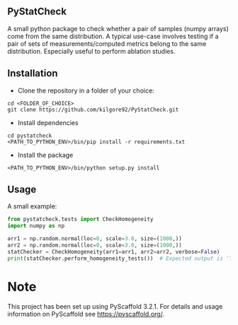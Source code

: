 ## PyStatCheck
A small python package to check whether a pair of samples (numpy arrays) come from the same distribution.
A typical use-case involves testing if a pair of sets of measurements/computed metrics belong to the same distribution. 
Especially useful to perform ablation studies. 

## Installation
* Clone the repository in a folder of your choice:
```
cd <FOLDER_OF_CHOICE>
git clone https://github.com/kilgore92/PyStatCheck.git
```

* Install dependencies
```
cd pystatcheck
<PATH_TO_PYTHON_ENV>/bin/pip install -r requirements.txt
```

* Install the package
```
<PATH_TO_PYTHON_ENV>/bin/python setup.py install
```

## Usage

A small example:

```python
from pystatcheck.tests import CheckHomogeneity
import numpy as np

arr1 = np.random.normal(loc=0, scale=3.0, size=(1000,))
arr2 = np.random.normal(loc=0, scale=3.0, size=(1000,))
statChecker = CheckHomogeneity(arr1=arr1, arr2=arr2, verbose=False)
print(statChecker.perform_homogeneity_tests())  # Expected output is 'True' 
```

Note
====

This project has been set up using PyScaffold 3.2.1. For details and usage
information on PyScaffold see https://pyscaffold.org/.

